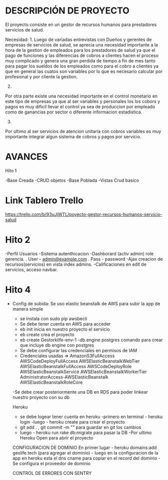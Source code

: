 # DESCRIPCIÓN DE PROYECTO


El proyecto consiste en un gestor de recursos humanos para prestadores  servicios de salud.

Necesidad:
1.
Luego de variadas entrevistas con Dueños y gerentes de empresas de servicios de salud, se aprecia una necesidad importante a la hora de la gestion de empleados para los prestadores de salud ya que el pago de funciones y las diferencias de cobros a clientes hacen el proceso muy complicado y genera una gran perdida de tiempo a fin de mes tanto para pagar los sueldos de los empleados como para el cobro a clientes ya que en general las cuatos son variables por lo que es necesario calcular por profesional y por cliente la gestion.

2.
Por otra parte existe una necesidad importante en el control monetario en este tipo de empresas ya que al ser variables y personales los los cobors y pagos es muy dificil llevar el control ya sea de produccion por empleado como de ganancias por sector o diferente informacion estadistica.

3.
Por ultimo al ser servicios de atencion unitaria con cobros variables es muy importante integrar algun sistema de cobros y pagos por servicio.


# AVANCES

Hito 1

-Base Creada
-CRUD objetos
-Base Poblada
-Vistas Crud basico

# Link Tablero Trello
https://trello.com/b/93uJjWTL/poyecto-gestor-recursos-humanos-servicio-salud


# Hito 2
-Perfil Usuarios
-Sistema autenthicacion
-Dashborard (activ admin) role gerencia.
    . User - admin@example.com
    . Pass - password
-Ajax creacion de recursos(servicios) en vista index admins.
-Calificaciones en edit de servicios, acceso navbar. 


# Hito 4

- Config de subida:
    Se uso elastic beanstalk de AWS para subir la app de manera simple
    - se instala con sudo pip awsbecli
    - Se debe tener cuenta en AWS para acceder
    - eb init inicia en nuestro proyecto el servicio
    - eb create crea el proyecto 
    - eb create Gestorklife-env-1 -db.engine postgres comando para crear que incluye db engine con postgres
    - Se debe configurar las credenciales en permisos de IAM
    - Credenciales usadas =>
                AmazonS3FullAccess
                AWSCodeDeployFullAccess
                AWSElasticBeanstalkWebTier
                AWSElasticBeanstalkFullAccess
                AWSCodeDeployRole
                AWSElasticBeanstalkService
                AWSElasticBeanstalkWorkerTier
                AdministratorAccess-AWSElasticBeanstalk
                AWSElasticBeanstalkRoleCore
    
    -Se debe crear posteriormente una DB en RDS para poder linkear nuestro proyecto con su db

    Heroku
    - se debe logear tener cuenta en heroku
    -primero en terminal - heroku login
    -luego - heroku create para crear el proyecto
    - git add . , git commit -m "" para guardar en git los cambios
    - luego - heroku run rake db:migrate para pasar la DB
    -Por ultimo Heroku Open para abrir el proyecto


    CONFIGURACION DE DOMINIO
    En primer lugar
        - heroku domains:add geslife.tech (para agregar el dominio)
        - luego en la configuracion de la app en heroku esta el dns cname para copiar en el record del dominio
        - Se configura el proveedor de dominio

    CONTROL DE ERRORES CON SENTRY
